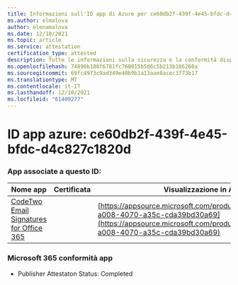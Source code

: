 ```yaml
---
title: Informazioni sull'ID app di Azure per ce60db2f-439f-4e45-bfdc-d4c827c1820d
ms.author: elmalova
author: elenamalova
ms.date: 12/10/2021
ms.topic: article
ms.service: attestation
certification_type: attested
description: Tutte le informazioni sulla sicurezza e la conformità disponibili per ce60db2f-439f-4e45-bfdc-d4c827c1820d.
ms.openlocfilehash: 74890b108f6781fc768015b5d6c5b213b186260a
ms.sourcegitcommit: 69fc4973c9ad349e40b9b1a13aae8acec3773b17
ms.translationtype: MT
ms.contentlocale: it-IT
ms.lasthandoff: 12/10/2021
ms.locfileid: "61409277"
---
```

# <a name="azure-app-id-ce60db2f-439f-4e45-bfdc-d4c827c1820d"></a>ID app azure: ce60db2f-439f-4e45-bfdc-d4c827c1820d


### <a name="apps-associated-with-this-id"></a>App associate a questo ID:
| **Nome app** | **Certificata** | **Visualizzazione in AppSource** |
|--------------|---------------|-----------------------|
| [CodeTwo Email Signatures for Office 365](https://docs.microsoft.com/microsoft-365-app-certification/forward/codetwo.3d2daeb9-a008-4070-a35c-cda39bd30a69) |  | [https://appsource.microsoft.com/product/office/codetwo.3d2daeb9-a008-4070-a35c-cda39bd30a69](https://appsource.microsoft.com/product/office/codetwo.3d2daeb9-a008-4070-a35c-cda39bd30a69) |

### <a name="microsoft-365-app-compliance-status"></a>Microsoft 365 conformità app
- Publisher Attestaton Status: Completed
